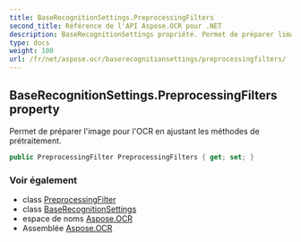 ```yaml
---
title: BaseRecognitionSettings.PreprocessingFilters
second_title: Référence de l'API Aspose.OCR pour .NET
description: BaseRecognitionSettings propriété. Permet de préparer limage pour lOCR en ajustant les méthodes de prétraitement.
type: docs
weight: 100
url: /fr/net/aspose.ocr/baserecognitionsettings/preprocessingfilters/
---
```

## BaseRecognitionSettings.PreprocessingFilters property

Permet de préparer l'image pour l'OCR en ajustant les méthodes de prétraitement.

```csharp
public PreprocessingFilter PreprocessingFilters { get; set; }
```

### Voir également

* class [PreprocessingFilter](../../../aspose.ocr.models.preprocessingfilters/preprocessingfilter/)
* class [BaseRecognitionSettings](../)
* espace de noms [Aspose.OCR](../../baserecognitionsettings/)
* Assemblée [Aspose.OCR](../../../)


